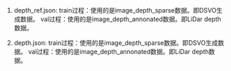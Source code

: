 1. depth_ref.json:
    train过程：使用的是image_depth_sparse数据。即DSVO生成数据。
    val过程：使用的是image_depth_annonated数据。即LiDar depth数据。

2. depth.json:
    train过程：使用的是image_depth_sparse数据。即DSVO生成数据。
    val过程：使用的是image_depth_annonated数据。即LiDar depth数据。